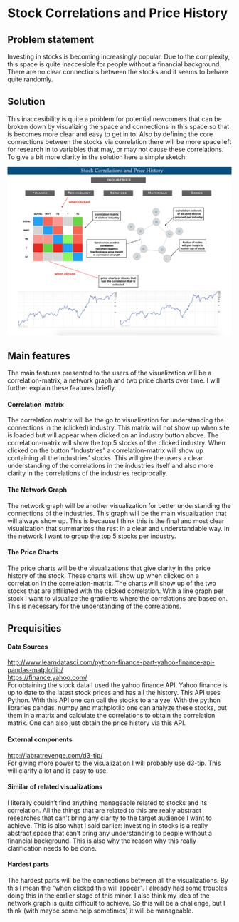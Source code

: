 # Stock Correlations and Price History

## Problem statement

Investing in stocks is becoming increasingly popular. Due to the complexity, this space is quite inaccesible for people without a financial background. There are no clear connections between the stocks and it seems to behave quite randomly.

## Solution

This inaccesibility is quite a problem for potential newcomers that can be broken down by visualizing the space and connections in this space so that is becomes more clear and easy to get in to. Also by defining the core connections between the stocks via correlation there will be more space left for research in to variables that may, or may not cause these correlations.
To give a bit more clarity in the solution here a simple sketch:

![](doc/ProposalSketch.png)

## Main features

The main features presented to the users of the visualization will be a correlation-matrix, a network graph and two price charts over time. I will further explain these features briefly. <br />

#### Correlation-matrix 
The correlation matrix will be the go to visualization for understanding the connections in the (clicked) industry. This matrix will not show up when site is loaded but will appear when clicked on an industry button above. The correlation-matrix will show the top 5 stocks of the clicked industry. When clicked on the button “Industries” a correlation-matrix will show up containing all the industries’ stocks. This will give the users a clear understanding of the correlations in the industries itself and also more clarity in the correlations of the industries reciprocally. <br />

#### The Network Graph 
The network graph will be another visualization for better understanding the connections of the industries. This graph will be the main visualization that will always show up. This is because I think this is the final and most clear visualization that summarizes the rest in a clear and understandable way. In the network I want to group the top 5 stocks per industry.<br />

#### The Price Charts 
The price charts will be the visualizations that give clarity in the price history of the stock. These charts will show up when clicked on a correlation in the correlation-matrix. The charts will show up of the two stocks that are affiliated with the clicked correlation. With a line graph per stock I want to visualize the gradients where the correlations are based on. This is necessary for the understanding of the correlations. <br />


## Prequisities

#### Data Sources 
http://www.learndatasci.com/python-finance-part-yahoo-finance-api-pandas-matplotlib/ <br />
https://finance.yahoo.com/ <br />
For obtaining the stock data I used the yahoo finance API. Yahoo finance is up to date to the latest stock prices and has all the history. This API uses Python. With this API one can call the stocks to analyze. With the python libraries pandas, numpy and mathplotlib one can analyze these stocks, put them in a matrix and calculate the correlations to obtain the correlation matrix. One can also just obtain the price history via this API. <br />

#### External components 
http://labratrevenge.com/d3-tip/ <br />
For giving more power to the visualization I will probably use d3-tip. This will clarify a lot and is easy to use. 

#### Similar of related visualizations 
I literally couldn’t find anything manageable related to stocks and its correlation. All the things that are related to this are really abstract researches that can’t bring any clarity to the target audience I want to achieve. This is also what I said earlier: investing in stocks is a really abstract space that can’t bring any understanding to people without a financial background. This is also why the reason why this really clarification needs to be done. <br />

#### Hardest parts 
The hardest parts will be the connections between all the visualizations. By this I mean the "when clicked this will appear". I already had some troubles doing this in the earlier stage of this minor. I also think my idea of the network graph is quite difficult to achieve. So this will be a challenge, but I think (with maybe some help sometimes) it will be manageable. <br />